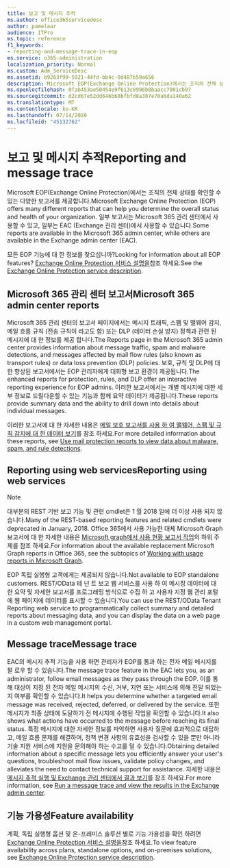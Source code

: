 ```yaml
---
title: 보고 및 메시지 추적
ms.author: office365servicedesc
author: pamelaar
audience: ITPro
ms.topic: reference
f1_keywords:
- reporting-and-message-trace-in-eop
ms.service: o365-administration
localization_priority: Normal
ms.custom: Adm_ServiceDesc
ms.assetid: b9263f99-5921-44fd-bb4c-0d487b59a656
description: Microsoft EOP(Exchange Online Protection)에서는 조직의 전체 상태를 확인할 수 있는 다양한 보고서를 제공합니다. 일부 보고서는 Microsoft 365 관리 센터에서 사용할 수 있고, 일부는 EAC (Exchange 관리 센터)에서 사용할 수 있습니다.
ms.openlocfilehash: 0fab453ae50454e9f613c0996b8baacc7081cb97
ms.sourcegitcommit: d2cd67e52dd646b68bfbfd8a387e70a6da140a62
ms.translationtype: MT
ms.contentlocale: ko-KR
ms.lasthandoff: 07/14/2020
ms.locfileid: "45132762"
---
```

# <a name="reporting-and-message-trace"></a><span data-ttu-id="3d81a-104">보고 및 메시지 추적</span><span class="sxs-lookup"><span data-stu-id="3d81a-104">Reporting and message trace</span></span>

<span data-ttu-id="3d81a-105">Microsoft EOP(Exchange Online Protection)에서는 조직의 전체 상태를 확인할 수 있는 다양한 보고서를 제공합니다.</span><span class="sxs-lookup"><span data-stu-id="3d81a-105">Microsoft Exchange Online Protection (EOP) offers many different reports that can help you determine the overall status and health of your organization.</span></span> <span data-ttu-id="3d81a-106">일부 보고서는 Microsoft 365 관리 센터에서 사용할 수 있고, 일부는 EAC (Exchange 관리 센터)에서 사용할 수 있습니다.</span><span class="sxs-lookup"><span data-stu-id="3d81a-106">Some reports are available in the Microsoft 365 admin center, while others are available in the Exchange admin center (EAC).</span></span>

<span data-ttu-id="3d81a-107">모든 EOP 기능에 대 한 정보를 찾으십니까?</span><span class="sxs-lookup"><span data-stu-id="3d81a-107">Looking for information about all EOP features?</span></span> <span data-ttu-id="3d81a-108">[Exchange Online Protection 서비스 설명을](exchange-online-protection-service-description.md)참조 하세요.</span><span class="sxs-lookup"><span data-stu-id="3d81a-108">See the [Exchange Online Protection service description](exchange-online-protection-service-description.md).</span></span>

## <a name="microsoft-365-admin-center-reports"></a><span data-ttu-id="3d81a-109">Microsoft 365 관리 센터 보고서</span><span class="sxs-lookup"><span data-stu-id="3d81a-109">Microsoft 365 admin center reports</span></span>

<span data-ttu-id="3d81a-110">Microsoft 365 관리 센터의 보고서 페이지에서는 메시지 트래픽, 스팸 및 맬웨어 감지, 메일 흐름 규칙 (전송 규칙이 라고도 함) 또는 DLP (데이터 손실 방지) 정책과 관련 된 메시지에 대 한 정보를 제공 합니다.</span><span class="sxs-lookup"><span data-stu-id="3d81a-110">The Reports page in the Microsoft 365 admin center provides information about message traffic, spam and malware detections, and messages affected by mail flow rules (also known as transport rules) or data loss prevention (DLP) policies.</span></span> <span data-ttu-id="3d81a-111">보호, 규칙 및 DLP에 대한 향상된 보고서에서는 EOP 관리자에게 대화형 보고 환경이 제공됩니다.</span><span class="sxs-lookup"><span data-stu-id="3d81a-111">The enhanced reports for protection, rules, and DLP offer an interactive reporting experience for EOP admins.</span></span> <span data-ttu-id="3d81a-112">이러한 보고서에서는 개별 메시지에 대한 세부 정보로 드릴다운할 수 있는 기능과 함께 요약 데이터가 제공됩니다.</span><span class="sxs-lookup"><span data-stu-id="3d81a-112">These reports provide summary data and the ability to drill down into details about individual messages.</span></span>

<span data-ttu-id="3d81a-113">이러한 보고서에 대 한 자세한 내용은 [메일 보호 보고서를 사용 하 여 맬웨어, 스팸 및 규칙 감지에 대 한 데이터 보기](https://docs.microsoft.com/exchange/monitoring/use-mail-protection-reports)를 참조 하세요.</span><span class="sxs-lookup"><span data-stu-id="3d81a-113">For more detailed information about these reports, see [Use mail protection reports to view data about malware, spam, and rule detections](https://docs.microsoft.com/exchange/monitoring/use-mail-protection-reports).</span></span>

## <a name="reporting-using-web-services"></a><span data-ttu-id="3d81a-114">Reporting using web services</span><span class="sxs-lookup"><span data-stu-id="3d81a-114">Reporting using web services</span></span>

> [!NOTE]
> <span data-ttu-id="3d81a-115">대부분의 REST 기반 보고 기능 및 관련 cmdlet은 1 월 2018 일에 더 이상 사용 되지 않습니다.</span><span class="sxs-lookup"><span data-stu-id="3d81a-115">Many of the REST-based reporting features and related cmdlets were deprecated in January, 2018.</span></span> <span data-ttu-id="3d81a-116">Office 365에서 사용 가능한 대체 Microsoft Graph 보고서에 대 한 자세한 내용은 [Microsoft graph에서 사용 현황 보고서 작업](https://go.microsoft.com/fwlink/p/?LinkID=865135)의 하위 주제를 참조 하세요.</span><span class="sxs-lookup"><span data-stu-id="3d81a-116">For information about the available replacement Microsoft Graph reports in Office 365, see the subtopics of [Working with usage reports in Microsoft Graph](https://go.microsoft.com/fwlink/p/?LinkID=865135).</span></span>

<span data-ttu-id="3d81a-117">EOP 독립 실행형 고객에게는 제공되지 않습니다.</span><span class="sxs-lookup"><span data-stu-id="3d81a-117">Not available to EOP standalone customers.</span></span> <span data-ttu-id="3d81a-118">REST/OData 테 넌 트 보고 웹 서비스를 사용 하 여 메시징 데이터에 대 한 요약 및 자세한 보고서를 프로그래밍 방식으로 수집 하 고 사용자 지정 웹 관리 포털에 웹 페이지에 데이터를 표시할 수 있습니다.</span><span class="sxs-lookup"><span data-stu-id="3d81a-118">You can use the REST/OData Tenant Reporting web service to programmatically collect summary and detailed reports about messaging data, and you can display the data on a web page in a custom web management portal.</span></span>

## <a name="message-trace"></a><span data-ttu-id="3d81a-119">Message trace</span><span class="sxs-lookup"><span data-stu-id="3d81a-119">Message trace</span></span>

<span data-ttu-id="3d81a-120">EAC의 메시지 추적 기능을 사용 하면 관리자가 EOP를 통과 하는 전자 메일 메시지를 팔 로우 할 수 있습니다.</span><span class="sxs-lookup"><span data-stu-id="3d81a-120">The message trace feature in the EAC lets you, as an administrator, follow email messages as they pass through the EOP.</span></span> <span data-ttu-id="3d81a-121">이를 통해 대상이 지정 된 전자 메일 메시지의 수신, 거부, 지연 또는 서비스에 의해 전달 되었는지 여부를 확인할 수 있습니다.</span><span class="sxs-lookup"><span data-stu-id="3d81a-121">It helps you determine whether a targeted email message was received, rejected, deferred, or delivered by the service.</span></span> <span data-ttu-id="3d81a-122">또한 메시지가 최종 상태에 도달하기 전 메시지에 수행된 작업을 확인할 수 있습니다.</span><span class="sxs-lookup"><span data-stu-id="3d81a-122">It also shows what actions have occurred to the message before reaching its final status.</span></span> <span data-ttu-id="3d81a-123">특정 메시지에 대한 자세한 정보를 파악하면 사용자 질문에 효과적으로 대답하고, 메일 흐름 문제를 해결하며, 정책 변경 사항의 유효성을 검사할 수 있을 뿐만 아니라 기술 지원 서비스에 지원을 문의해야 하는 수고를 덜 수 있습니다.</span><span class="sxs-lookup"><span data-stu-id="3d81a-123">Obtaining detailed information about a specific message lets you efficiently answer your user's questions, troubleshoot mail flow issues, validate policy changes, and alleviates the need to contact technical support for assistance.</span></span> <span data-ttu-id="3d81a-124">자세한 내용은 [메시지 추적 실행 및 Exchange 관리 센터에서 결과 보기](https://docs.microsoft.com/exchange/monitoring/trace-an-email-message/run-a-message-trace-and-view-results)를 참조 하세요.</span><span class="sxs-lookup"><span data-stu-id="3d81a-124">For more information, see [Run a message trace and view the results in the Exchange admin center](https://docs.microsoft.com/exchange/monitoring/trace-an-email-message/run-a-message-trace-and-view-results).</span></span>

## <a name="feature-availability"></a><span data-ttu-id="3d81a-125">기능 가용성</span><span class="sxs-lookup"><span data-stu-id="3d81a-125">Feature availability</span></span>

<span data-ttu-id="3d81a-126">계획, 독립 실행형 옵션 및 온-프레미스 솔루션 별로 기능 가용성을 확인 하려면 [Exchange Online Protection 서비스 설명을](exchange-online-protection-service-description.md)참조 하세요.</span><span class="sxs-lookup"><span data-stu-id="3d81a-126">To view feature availability across plans, standalone options, and on-premises solutions, see [Exchange Online Protection service description](exchange-online-protection-service-description.md).</span></span>
